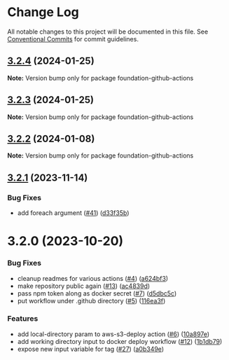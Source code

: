 # Change Log

All notable changes to this project will be documented in this file.
See [Conventional Commits](https://conventionalcommits.org) for commit guidelines.

## [3.2.4](https://github.com/ingeno/foundation-github-actions/compare/v3.2.3...v3.2.4) (2024-01-25)

**Note:** Version bump only for package foundation-github-actions





## [3.2.3](https://github.com/ingeno/foundation-github-actions/compare/v3.2.2...v3.2.3) (2024-01-25)

**Note:** Version bump only for package foundation-github-actions





## [3.2.2](https://github.com/ingeno/foundation-github-actions/compare/v3.2.1...v3.2.2) (2024-01-08)

**Note:** Version bump only for package foundation-github-actions





## [3.2.1](https://github.com/ingeno/foundation-github-actions/compare/v3.2.0...v3.2.1) (2023-11-14)


### Bug Fixes

* add foreach argument ([#41](https://github.com/ingeno/foundation-github-actions/issues/41)) ([d33f35b](https://github.com/ingeno/foundation-github-actions/commit/d33f35b53c8fb9a09b7411547575851ecc9d3ddb))





# 3.2.0 (2023-10-20)


### Bug Fixes

* cleanup readmes for various actions ([#4](https://github.com/ingeno/foundation-github-actions/issues/4)) ([a624bf3](https://github.com/ingeno/foundation-github-actions/commit/a624bf36eb555115b5a11689b02aa7938548eeb5))
* make repository public again ([#13](https://github.com/ingeno/foundation-github-actions/issues/13)) ([ac4839d](https://github.com/ingeno/foundation-github-actions/commit/ac4839d168bf31f901dac2ce2ad307b633cfa5b9))
* pass npm token along as docker secret ([#7](https://github.com/ingeno/foundation-github-actions/issues/7)) ([d5dbc5c](https://github.com/ingeno/foundation-github-actions/commit/d5dbc5c1bd163cdd61faeccf2e6948b85abc06e4))
* put workflow under .github directory ([#5](https://github.com/ingeno/foundation-github-actions/issues/5)) ([116ea3f](https://github.com/ingeno/foundation-github-actions/commit/116ea3fe86b917472fb6da07d4e87ffb640cdc48))


### Features

* add local-directory param to aws-s3-deploy action ([#6](https://github.com/ingeno/foundation-github-actions/issues/6)) ([10a897e](https://github.com/ingeno/foundation-github-actions/commit/10a897e9046822c01b99384479a6ecdd307884d9))
* add working directory input to docker deploy workflow ([#12](https://github.com/ingeno/foundation-github-actions/issues/12)) ([1b1db79](https://github.com/ingeno/foundation-github-actions/commit/1b1db79bd557e835f5e52557770d469fb447899c))
* expose new input variable for tag ([#27](https://github.com/ingeno/foundation-github-actions/issues/27)) ([a0b349e](https://github.com/ingeno/foundation-github-actions/commit/a0b349e1f137e27f2c6b8b504f85c98365a313f1))
